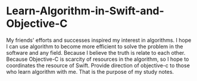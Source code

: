 # Learn-Algorithm-in-Swift-and-Objective-C
My friends' efforts and successes inspired my interest in algorithms. 
I hope I can use algorithm to become more efficient to solve the problem in the software and any field. 
Because I believe the truth is relate to each other.
Because Objective-C is scarcity of resources in the algorithm, 
so I hope to coordinates the resource of Swift. 
Provide direction of objective-c to those who learn algorithm with me.
That is the purpose of my study notes.
